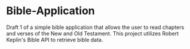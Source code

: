 # Bible-Application
Draft 1 of a simple bible application that allows the user to read chapters and verses of the New and Old Testament. This project utilizes Robert Keplin's Bible API to retrieve bible data.
